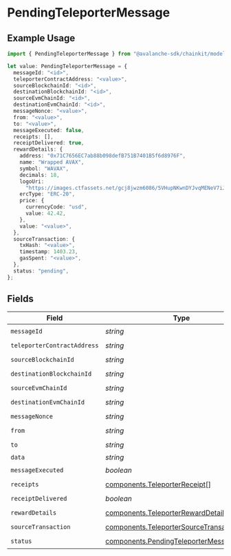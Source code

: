 # PendingTeleporterMessage

## Example Usage

```typescript
import { PendingTeleporterMessage } from "@avalanche-sdk/chainkit/models/components";

let value: PendingTeleporterMessage = {
  messageId: "<id>",
  teleporterContractAddress: "<value>",
  sourceBlockchainId: "<id>",
  destinationBlockchainId: "<id>",
  sourceEvmChainId: "<id>",
  destinationEvmChainId: "<id>",
  messageNonce: "<value>",
  from: "<value>",
  to: "<value>",
  messageExecuted: false,
  receipts: [],
  receiptDelivered: true,
  rewardDetails: {
    address: "0x71C7656EC7ab88b098defB751B7401B5f6d8976F",
    name: "Wrapped AVAX",
    symbol: "WAVAX",
    decimals: 18,
    logoUri:
      "https://images.ctfassets.net/gcj8jwzm6086/5VHupNKwnDYJvqMENeV7iJ/fdd6326b7a82c8388e4ee9d4be7062d4/avalanche-avax-logo.svg",
    ercType: "ERC-20",
    price: {
      currencyCode: "usd",
      value: 42.42,
    },
    value: "<value>",
  },
  sourceTransaction: {
    txHash: "<value>",
    timestamp: 1403.23,
    gasSpent: "<value>",
  },
  status: "pending",
};
```

## Fields

| Field                                                                                                  | Type                                                                                                   | Required                                                                                               | Description                                                                                            |
| ------------------------------------------------------------------------------------------------------ | ------------------------------------------------------------------------------------------------------ | ------------------------------------------------------------------------------------------------------ | ------------------------------------------------------------------------------------------------------ |
| `messageId`                                                                                            | *string*                                                                                               | :heavy_check_mark:                                                                                     | N/A                                                                                                    |
| `teleporterContractAddress`                                                                            | *string*                                                                                               | :heavy_check_mark:                                                                                     | N/A                                                                                                    |
| `sourceBlockchainId`                                                                                   | *string*                                                                                               | :heavy_check_mark:                                                                                     | N/A                                                                                                    |
| `destinationBlockchainId`                                                                              | *string*                                                                                               | :heavy_check_mark:                                                                                     | N/A                                                                                                    |
| `sourceEvmChainId`                                                                                     | *string*                                                                                               | :heavy_check_mark:                                                                                     | N/A                                                                                                    |
| `destinationEvmChainId`                                                                                | *string*                                                                                               | :heavy_check_mark:                                                                                     | N/A                                                                                                    |
| `messageNonce`                                                                                         | *string*                                                                                               | :heavy_check_mark:                                                                                     | N/A                                                                                                    |
| `from`                                                                                                 | *string*                                                                                               | :heavy_check_mark:                                                                                     | N/A                                                                                                    |
| `to`                                                                                                   | *string*                                                                                               | :heavy_check_mark:                                                                                     | N/A                                                                                                    |
| `data`                                                                                                 | *string*                                                                                               | :heavy_minus_sign:                                                                                     | N/A                                                                                                    |
| `messageExecuted`                                                                                      | *boolean*                                                                                              | :heavy_check_mark:                                                                                     | N/A                                                                                                    |
| `receipts`                                                                                             | [components.TeleporterReceipt](../../models/components/teleporterreceipt.md)[]                         | :heavy_check_mark:                                                                                     | N/A                                                                                                    |
| `receiptDelivered`                                                                                     | *boolean*                                                                                              | :heavy_check_mark:                                                                                     | N/A                                                                                                    |
| `rewardDetails`                                                                                        | [components.TeleporterRewardDetails](../../models/components/teleporterrewarddetails.md)               | :heavy_check_mark:                                                                                     | N/A                                                                                                    |
| `sourceTransaction`                                                                                    | [components.TeleporterSourceTransaction](../../models/components/teleportersourcetransaction.md)       | :heavy_check_mark:                                                                                     | N/A                                                                                                    |
| `status`                                                                                               | [components.PendingTeleporterMessageStatus](../../models/components/pendingteleportermessagestatus.md) | :heavy_check_mark:                                                                                     | N/A                                                                                                    |